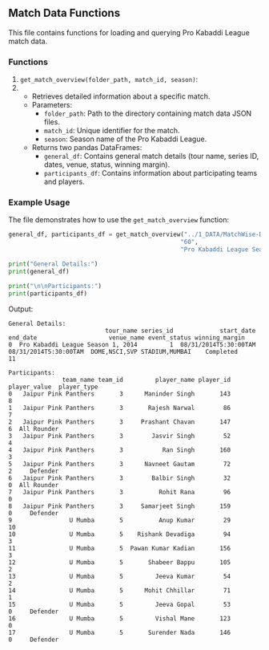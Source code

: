 ## Match Data Functions

This file contains functions for loading and querying Pro Kabaddi League match data.

### Functions

1. `get_match_overview(folder_path, match_id, season)`:
2. 
   - Retrieves detailed information about a specific match.
   - Parameters:
     - `folder_path`: Path to the directory containing match data JSON files.
     - `match_id`: Unique identifier for the match.
     - `season`: Season name of the Pro Kabaddi League.
   - Returns two pandas DataFrames:
     - `general_df`: Contains general match details (tour name, series ID, dates, venue, status, winning margin).
     - `participants_df`: Contains information about participating teams and players.

### Example Usage

The file demonstrates how to use the `get_match_overview` function:

```python
general_df, participants_df = get_match_overview("../1_DATA/MatchWise-Data/ Matches-Overview", 
                                                "60", 
                                                "Pro Kabaddi League Season 1, 2014")

print("General Details:")
print(general_df)

print("\n\nParticipants:")
print(participants_df)
```

Output:

```
General Details:
                           tour_name series_id             start_date               end_date                    venue_name event_status winning_margin
0  Pro Kabaddi League Season 1, 2014         1  08/31/2014T5:30:00TAM  08/31/2014T5:30:00TAM  DOME,NSCI,SVP STADIUM,MUMBAI    Completed             11

Participants:
               team_name team_id         player_name player_id player_value  player_type
0   Jaipur Pink Panthers       3      Maninder Singh       143            8             
1   Jaipur Pink Panthers       3       Rajesh Narwal        86            7             
2   Jaipur Pink Panthers       3     Prashant Chavan       147            6  All Rounder
3   Jaipur Pink Panthers       3        Jasvir Singh        52            4             
4   Jaipur Pink Panthers       3           Ran Singh       160            3             
5   Jaipur Pink Panthers       3      Navneet Gautam        72            2     Defender
6   Jaipur Pink Panthers       3        Balbir Singh        32            0  All Rounder
7   Jaipur Pink Panthers       3          Rohit Rana        96            0             
8   Jaipur Pink Panthers       3     Samarjeet Singh       159            0     Defender
9                U Mumba       5          Anup Kumar        29           10             
10               U Mumba       5    Rishank Devadiga        94            3             
11               U Mumba       5  Pawan Kumar Kadian       156            3             
12               U Mumba       5       Shabeer Bappu       105            2             
13               U Mumba       5         Jeeva Kumar        54            2             
14               U Mumba       5      Mohit Chhillar        71            1             
15               U Mumba       5         Jeeva Gopal        53            0     Defender
16               U Mumba       5         Vishal Mane       123            0             
17               U Mumba       5       Surender Nada       146            0     Defender




```
